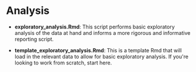 # Analysis

* __exploratory_analysis.Rmd__: This script performs basic exploratory analysis of the data at hand and informs a more rigorous and informative reporting script.

* __template_exploratory_analysis.Rmd__: This is a template Rmd that will load in the relevant data to allow for basic exploratory analysis. If you're looking to work from scratch, start here.